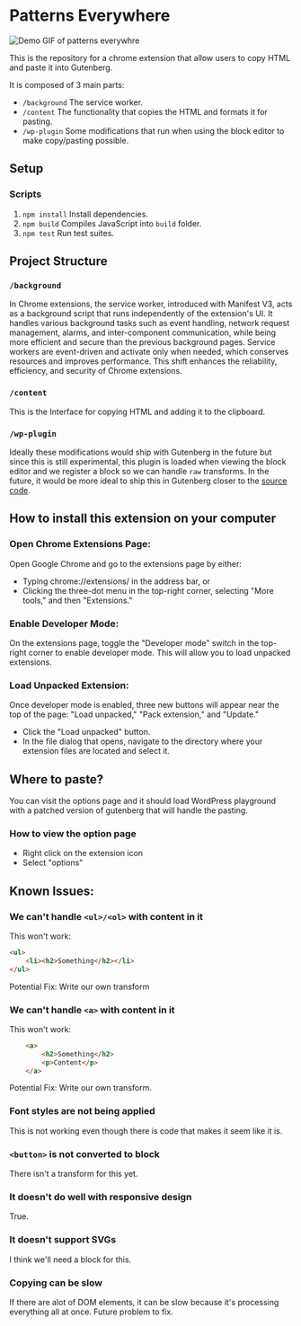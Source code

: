 # Patterns Everywhere


![Demo GIF of patterns everywhre](https://github.com/StevenDufresne/patterns-everywhere/blob/trunk/assets/copy-paste-wordpress-example.gif)

This is the repository for a chrome extension that allow users to copy HTML and paste it into Gutenberg. 

It is composed of 3 main parts:
- `/background` The service worker.
- `/content` The functionality that copies the HTML and formats it for pasting.
- `/wp-plugin` Some modifications that run when using the block editor to make copy/pasting possible.


## Setup
### Scripts
1. `npm install` Install dependencies.
1. `npm build` Compiles JavaScript into `build` folder.
1. `npm test` Run test suites.

## Project Structure
### `/background`

In Chrome extensions, the service worker, introduced with Manifest V3, acts as a background script that runs independently of the extension's UI. It handles various background tasks such as event handling, network request management, alarms, and inter-component communication, while being more efficient and secure than the previous background pages. Service workers are event-driven and activate only when needed, which conserves resources and improves performance. This shift enhances the reliability, efficiency, and security of Chrome extensions.
 
### `/content`

This is the Interface for copying HTML and adding it to the clipboard.

### `/wp-plugin`

Ideally these modifications would ship with Gutenberg in the future but since this is still experimental, this plugin is loaded when viewing the block editor and we register a block so we can handle `raw` transforms. In the future, it would be more ideal to ship this in Gutenberg closer to the [source code](https://github.com/WordPress/gutenberg/tree/1240294d1c81bf50bd9383b7f1973cc16fa13a4a/packages/blocks/src/api/raw-handling).

## How to install this extension on your computer
### Open Chrome Extensions Page:
Open Google Chrome and go to the extensions page by either:

- Typing chrome://extensions/ in the address bar, or
- Clicking the three-dot menu in the top-right corner, selecting "More tools," and then "Extensions."

### Enable Developer Mode:

On the extensions page, toggle the "Developer mode" switch in the top-right corner to enable developer mode. This will allow you to load unpacked extensions.

### Load Unpacked Extension:

Once developer mode is enabled, three new buttons will appear near the top of the page: "Load unpacked," "Pack extension," and "Update."

- Click the "Load unpacked" button.
- In the file dialog that opens, navigate to the directory where your extension files are located and select it.

## Where to paste?

You can visit the options page and it should load WordPress playground with a patched version of gutenberg that will handle the pasting.

### How to view the option page
- Right click on the extension icon
- Select "options"

## Known Issues:

### We can't handle `<ul>/<ol>` with content in it

This won't work:

```html
<ul>
    <li><h2>Something</h2></li>
</ul>    

```

Potential Fix: Write our own transform

### We can't handle `<a>` with content in it

This won't work:

```html
    <a>
        <h2>Something</h2>
        <p>Content</p>
    </a>    

```

Potential Fix: Write our own transform.

### Font styles are not being applied

This is not working even though there is code that makes it seem like it is.

### `<button>` is not converted to block

There isn't a transform for this yet.

### It doesn't do well with responsive design

True.

### It doesn't support SVGs

I think we'll need a block for this.

### Copying can be slow

If there are alot of DOM elements, it can be slow because it's processing everything all at once. Future problem to fix.
